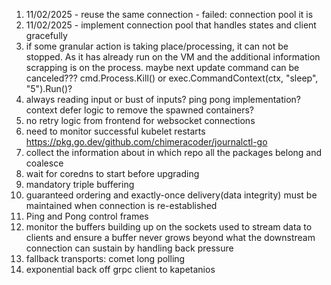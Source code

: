 1. 11/02/2025 - reuse the same connection - failed: connection pool it is
2. 11/02/2025 - implement connection pool that handles states and client gracefully
3. if some granular action is taking place/processing, it can not be stopped. As it has already run on the VM and the additional information scrapping is on the process. maybe next update command can be canceled??? cmd.Process.Kill() or exec.CommandContext(ctx, "sleep", "5").Run()?
4. always reading input or bust of inputs? ping pong implementation? context defer logic to remove the spawned containers?
5. no retry logic from frontend for websocket connections
6. need to monitor successful kubelet restarts https://pkg.go.dev/github.com/chimeracoder/journalctl-go
7. collect the information about in which repo all the packages belong and coalesce
8. wait for coredns to start before upgrading
9. mandatory triple buffering
10. guaranteed ordering and exactly-once delivery(data integrity) must be maintained when connection is re-established
11. Ping and Pong control frames
12. monitor the buffers building up on the sockets used to stream data to clients and ensure a buffer never grows beyond what the downstream connection can sustain by handling back pressure
13. fallback transports: comet long polling
14. exponential back off grpc client to kapetanios